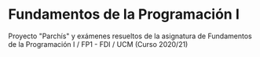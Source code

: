 # Fundamentos de la Programación I
Proyecto "Parchís" y exámenes resueltos de la asignatura de Fundamentos de la Programación I / FP1 - FDI / UCM (Curso 2020/21)
